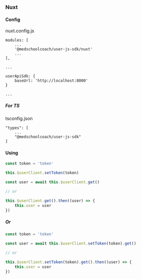 ### Nuxt
#### Config

nuxt.config.js
```
modules: [
    ...
    '@medschoolcoach/user-js-sdk/nuxt'
    ...
],

...

userApiSdk: {
    baseUrl: 'http://localhost:8000'
}

...
```

##### For TS

tsconfig.json
```
"types": [
    ...
    "@medschoolcoach/user-js-sdk"
]
```

#### Using

```js
const token = 'token'

this.$userClient.setToken(token)

const user = await this.$userClient.get()

// or

this.$userClient.get().then((user) => {
    this.user = user
})
```

##### Or

```js
const token = 'token'

const user = await this.$userClient.setToken(token).get()

// or

this.$userClient.setToken(token).get().then((user) => {
    this.user = user
})
```
